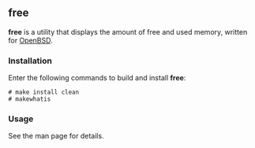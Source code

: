 ## free
**free** is a utility that displays the amount of free and used memory,
written for [OpenBSD](https://www.openbsd.org).

### Installation
Enter the following commands to build and install **free**:

	# make install clean
	# makewhatis

### Usage
See the man page for details.
